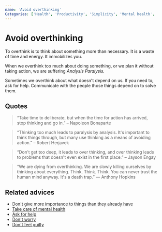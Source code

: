 ```yaml
---
name: 'Avoid overthinking'
Categories: ['Health', 'Productivity', 'Simplicity', 'Mental health', 'Problems', 'Focus', 'Planning', 'Decisions', 'Future']
---
```

# Avoid overthinking

To overthink is to think about something more than necessary. It is a waste of time and energy. It immobilizes you.

When we overthink too much about doing something, or we plan it without taking action, we are suffering _Analysis Paralysis._

Sometimes we overthink about what doesn't depend on us. If you need to, ask for help. Communicate with the people those things depend on to solve them.

## Quotes

> “Take time to deliberate, but when the time for action has arrived, stop thinking and go in.” – Napoleon Bonaparte

> “Thinking too much leads to paralysis by analysis. It's important to think things through, but many use thinking as a means of avoiding action.” – Robert Herjavek

> “Don't get too deep, it leads to over thinking, and over thinking leads to problems that doesn't even exist in the first place.” – Jayson Engay

> “We are dying from overthinking. We are slowly killing ourselves by thinking about everything. Think. Think. Think. You can never trust the human mind anyway. It's a death trap.” ― Anthony Hopkins

## Related advices

- [Don't give more importance to things than they already have](Don't%20give%20more%20importance%20to%20things%20than%20they%20already%20have/index.md)
- [Take care of mental health](Take%20care%20of%20mental%20health/index.md)
- [Ask for help](Ask%20for%20help/index.md)
- [Don't worry](Don't%20worry/index.md)
- [Don't feel guilty](Don't%20feel%20guilty/index.md)